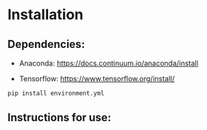 # Installation

## Dependencies:

- Anaconda:
https://docs.continuum.io/anaconda/install<br>

- Tensorflow:
https://www.tensorflow.org/install/<br>

~~~~
pip install environment.yml
~~~~

## Instructions for use:
